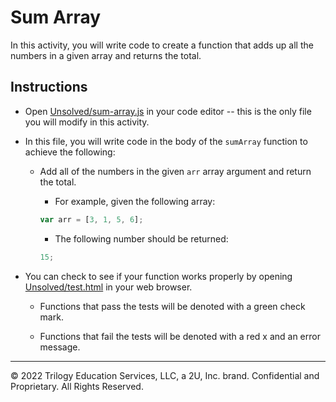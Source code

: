 # Sum Array

In this activity, you will write code to create a function that adds up all the numbers in a given array and returns the total.

## Instructions

* Open [Unsolved/sum-array.js](./Unsolved/sum-array.js) in your code editor -- this is the only file you will modify in this activity.

* In this file, you will write code in the body of the `sumArray` function to achieve the following:

  * Add all of the numbers in the given `arr` array argument and return the total.

    * For example, given the following array:

    ```js
    var arr = [3, 1, 5, 6];
    ```

    * The following number should be returned:

    ```js
    15;
    ```

* You can check to see if your function works properly by opening [Unsolved/test.html](./Unsolved/test.html) in your web browser.

  * Functions that pass the tests will be denoted with a green check mark.

  * Functions that fail the tests will be denoted with a red x and an error message.

---
© 2022 Trilogy Education Services, LLC, a 2U, Inc. brand. Confidential and Proprietary. All Rights Reserved.
